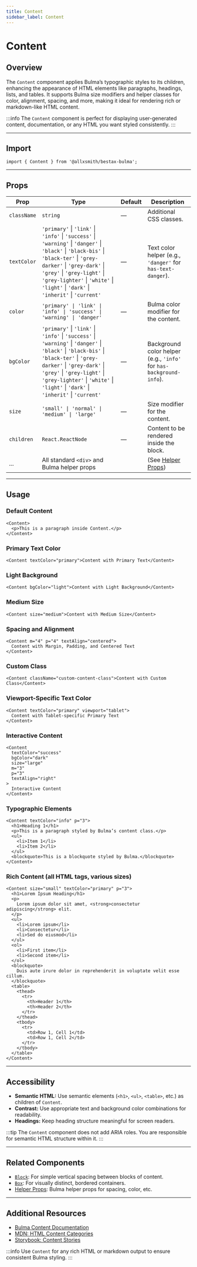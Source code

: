 ```yaml
---
title: Content
sidebar_label: Content
---
```


# Content

## Overview

The `Content` component applies Bulma’s typographic styles to its children, enhancing the appearance of HTML elements like paragraphs, headings, lists, and tables. It supports Bulma size modifiers and helper classes for color, alignment, spacing, and more, making it ideal for rendering rich or markdown-like HTML content.

:::info
The `Content` component is perfect for displaying user-generated content, documentation, or any HTML you want styled consistently.
:::

---

## Import

```tsx
import { Content } from '@allxsmith/bestax-bulma';
```

---

## Props

| Prop        | Type                                                                                                                                                                                                                                                                                     | Default | Description                                                         |
| ----------- | ---------------------------------------------------------------------------------------------------------------------------------------------------------------------------------------------------------------------------------------------------------------------------------------- | ------- | ------------------------------------------------------------------- |
| `className` | `string`                                                                                                                                                                                                                                                                                 | —       | Additional CSS classes.                                             |
| `textColor` | `'primary'` \| `'link'` \| `'info'` \| `'success'` \| `'warning'` \| `'danger'` \| `'black'` \| `'black-bis'` \| `'black-ter'` \| `'grey-darker'` \| `'grey-dark'` \| `'grey'` \| `'grey-light'` \| `'grey-lighter'` \| `'white'` \| `'light'` \| `'dark'` \| `'inherit'` \| `'current'` | —       | Text color helper (e.g., `'danger'` for `has-text-danger`).         |
| `color`     | `'primary' \| 'link' \| 'info' \| 'success' \| 'warning' \| 'danger'`                                                                                                                                                                                                                    | —       | Bulma color modifier for the content.                               |
| `bgColor`   | `'primary'` \| `'link'` \| `'info'` \| `'success'` \| `'warning'` \| `'danger'` \| `'black'` \| `'black-bis'` \| `'black-ter'` \| `'grey-darker'` \| `'grey-dark'` \| `'grey'` \| `'grey-light'` \| `'grey-lighter'` \| `'white'` \| `'light'` \| `'dark'` \| `'inherit'` \| `'current'` | —       | Background color helper (e.g., `'info'` for `has-background-info`). |
| `size`      | `'small' \| 'normal' \| 'medium' \| 'large'`                                                                                                                                                                                                                                             | —       | Size modifier for the content.                                      |
| `children`  | `React.ReactNode`                                                                                                                                                                                                                                                                        | —       | Content to be rendered inside the block.                            |
| ...         | All standard `<div>` and Bulma helper props                                                                                                                                                                                                                                              |         | (See [Helper Props](../helpers/usebulmaclasses))                    |

---

## Usage

### Default Content

```tsx
<Content>
  <p>This is a paragraph inside Content.</p>
</Content>
```

### Primary Text Color

```tsx
<Content textColor="primary">Content with Primary Text</Content>
```

### Light Background

```tsx
<Content bgColor="light">Content with Light Background</Content>
```

### Medium Size

```tsx
<Content size="medium">Content with Medium Size</Content>
```

### Spacing and Alignment

```tsx
<Content m="4" p="4" textAlign="centered">
  Content with Margin, Padding, and Centered Text
</Content>
```

### Custom Class

```tsx
<Content className="custom-content-class">Content with Custom Class</Content>
```

### Viewport-Specific Text Color

```tsx
<Content textColor="primary" viewport="tablet">
  Content with Tablet-specific Primary Text
</Content>
```

### Interactive Content

```tsx
<Content
  textColor="success"
  bgColor="dark"
  size="large"
  m="3"
  p="3"
  textAlign="right"
>
  Interactive Content
</Content>
```

### Typographic Elements

```tsx
<Content textColor="info" p="3">
  <h1>Heading 1</h1>
  <p>This is a paragraph styled by Bulma’s content class.</p>
  <ul>
    <li>Item 1</li>
    <li>Item 2</li>
  </ul>
  <blockquote>This is a blockquote styled by Bulma.</blockquote>
</Content>
```

### Rich Content (all HTML tags, various sizes)

```tsx
<Content size="small" textColor="primary" p="3">
  <h1>Lorem Ipsum Heading</h1>
  <p>
    Lorem ipsum dolor sit amet, <strong>consectetur adipiscing</strong> elit.
  </p>
  <ul>
    <li>Lorem ipsum</li>
    <li>Consectetur</li>
    <li>Sed do eiusmod</li>
  </ul>
  <ol>
    <li>First item</li>
    <li>Second item</li>
  </ol>
  <blockquote>
    Duis aute irure dolor in reprehenderit in voluptate velit esse cillum.
  </blockquote>
  <table>
    <thead>
      <tr>
        <th>Header 1</th>
        <th>Header 2</th>
      </tr>
    </thead>
    <tbody>
      <tr>
        <td>Row 1, Cell 1</td>
        <td>Row 1, Cell 2</td>
      </tr>
    </tbody>
  </table>
</Content>
```

---

## Accessibility

- **Semantic HTML:** Use semantic elements (`<h1>`, `<ul>`, `<table>`, etc.) as children of `Content`.
- **Contrast:** Use appropriate text and background color combinations for readability.
- **Headings:** Keep heading structure meaningful for screen readers.

:::tip
The `Content` component does not add ARIA roles. You are responsible for semantic HTML structure within it.
:::

---

## Related Components

- [`Block`](./block.md): For simple vertical spacing between blocks of content.
- [`Box`](./box.md): For visually distinct, bordered containers.
- [Helper Props](../helpers/usebulmaclasses.md): Bulma helper props for spacing, color, etc.

---

## Additional Resources

- [Bulma Content Documentation](https://bulma.io/documentation/elements/content/)
- [MDN: HTML Content Categories](https://developer.mozilla.org/en-US/docs/Web/Guide/HTML/Content_categories)
- [Storybook: Content Stories](https://bestax.cc/storybook/?path=/story/elements-content--default)

:::info
Use `Content` for any rich HTML or markdown output to ensure consistent Bulma styling.
:::
